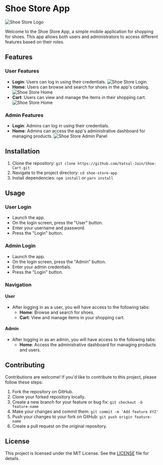 # Shoe Store App

![Shoe Store Logo](readmeImages/login.jpeg)

Welcome to the Shoe Store App, a simple mobile application for shopping for shoes. This app allows both users and administrators to access different features based on their roles.

## Features

### User Features

- **Login**: Users can log in using their credentials.
  ![Shoe Store Login](readmeImages/login.jpeg)
- **Home**: Users can browse and search for shoes in the app's catalog.
  ![Shoe Store Home](readmeImages/userhome.jpeg)
- **Cart**: Users can view and manage the items in their shopping cart.
  ![Shoe Store Home](readmeImages/cart.jpeg)

### Admin Features

- **Login**: Admins can log in using their credentials.
- **Home**: Admins can access the app's administrative dashboard for managing products.
  ![Shoe Store Admin Panel](readmeImages/addshoes.jpeg)

## Installation

1. Clone the repository: `git clone https://github.com/Vatsal-Jain/Shoe-Cart.git`
2. Navigate to the project directory: `cd shoe-store-app`
3. Install dependencies: `npm install` or `yarn install`

## Usage

### User Login

- Launch the app.
- On the login screen, press the "User" button.
- Enter your username and password.
- Press the "Login" button.

### Admin Login

- Launch the app.
- On the login screen, press the "Admin" button.
- Enter your admin credentials.
- Press the "Login" button.

### Navigation

#### User

- After logging in as a user, you will have access to the following tabs:
  - **Home**: Browse and search for shoes.
  - **Cart**: View and manage items in your shopping cart.

#### Admin

- After logging in as an admin, you will have access to the following tabs:
  - **Home**: Access the administrative dashboard for managing products and users.

## Contributing

Contributions are welcome! If you'd like to contribute to this project, please follow these steps:

1. Fork the repository on GitHub.
2. Clone your forked repository locally.
3. Create a new branch for your feature or bug fix: `git checkout -b feature-name`
4. Make your changes and commit them: `git commit -m 'Add feature XYZ'`
5. Push your changes to your fork on GitHub: `git push origin feature-name`
6. Create a pull request on the original repository.

## License

This project is licensed under the MIT License. See the [LICENSE](LICENSE) file for details.
